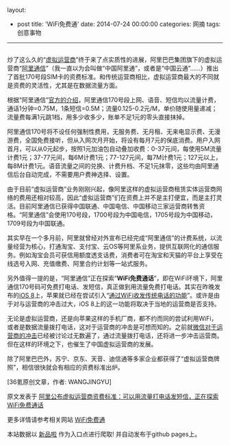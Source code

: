 layout: 
  - post 
title: 'WiFi免费通' 
date: 2014-07-24 00:00:00 
categories: 网摘 
tags: 创意事物 
---

<p><img src="http://a.36krcnd.com/photo/2014/9dd9a4396d3ff0ffdcc1e943539c51ac.png" alt=""/></p>

<p>炒了这么久的“<a target="_blank" data-no-turbolink="true" href="http://www.36kr.com/tag/%E8%99%9A%E6%8B%9F%E8%BF%90%E8%90%A5%E5%95%86">虚拟运营商</a>”终于来了点实质性的进展，阿里巴巴集团旗下的虚拟运营商“<a target="_blank" data-no-turbolink="true" href="http://yy.aliqin.tmall.com/preheat/priceIntro.htm">阿里通信</a>”（我一直以为会叫做“中国阿里通”，或者是“中国云通”......）推出了首批170号段SIM卡的资费标准。和传统运营商相比，虚拟运营商最大的不同就是资费的灵活性，尤其是在数据流量方面。</p>

<p>根据“阿里通信”<a target="_blank" data-no-turbolink="true" href="http://yy.aliqin.tmall.com/preheat/priceIntro.htm">官方的介绍</a>，阿里通信170号段上网、语音、短信均以流量计费，通话1分钟=0.75M，1条短信=0.5M；流量0.125-0.2元/M，单价随使用量递减；流量费每满1元跳1档，用多少收多少，账单不足1元的零头直接抹掉。</p>

<p>阿里通信170号将不设任何强制性费用，无服务费、无月租、无来电显示费、无漫游费，全国免费接听，但从<span class="s1">入网次月开始，<span class="s1">将设有每月<span class="s2">7<span class="s1">元的保底消费。用户入网首月，可以从0元起步，按照1元加油包自动叠加收费：0-37元间，每使用5M流量计费1元；37-77元间，每6M计费1元；77-127元间，每7M计费1元；127元以上，每8M计费1元。语音流量之间的兑换、计费升档、不足1元抹零，这些均由阿里通信后台自动完成，不需要用户费神选择、设置。</p>

<p>由于目前“虚拟运营商”业务刚刚兴起，像阿里这样的虚拟运营商租赁实体运营商网络的费用还相对较高，因此“虚拟运营商”们在资费上并不是主打便宜，而是主打灵活。目前阿里通信已获得中国联通、中国电信、中国移动三家运营商转售资格。“阿里通信”会使用170号段，1700号段为中国电信，1705号段为中国移动，1709号段为中国联通。</p>

<p>其实早在一个多月前，阿里就曾经对外宣布已经完成“阿里通信”的计费系统，以流量经营为核心，打通淘宝、支付宝、云OS等阿里系业务，提供互联网化的通信服务。例如淘宝会员可获信用额度透支话费，消费者可在淘宝和天猫的平台上享受在线选号入网、充值缴费、阿里合约计划等一站式服务。</p>

<p>另外值得一提的是，“阿里通信”正在探索“<strong>WiFi免费通话</strong>”，即在WiFi环境下，阿里通信170号码可免费打电话、发短信，真正做到用流量免费打电话。其实在昨晚发布的<a target="_blank" data-no-turbolink="true" href="http://www.36kr.com/p/212509.html">iOS 8</a>上，苹果就已经在尝试引入“<a target="_blank" data-no-turbolink="true" href="http://www.36kr.com/p/212519.html">通过WiFi收发传统电话的功能</a>”。或许是由于对与运营商的冲击过大，iOS 8上的这一功能将取决于当地的运营商是否支持。</p>

<p>无论是虚拟运营商，还是向苹果这样的手机厂商，都不约而同的尝试利用WiFi，或者是数据流量拨打电话，这对于运营商的冲击是可想而知的。之前就<a target="_blank" data-no-turbolink="true" href="http://www.36kr.com/p/201824.html">微信对于运营商的冲击</a>已经被讨论过无数遍了，通过流量拨打电话，还将进一步冲击运营商。但在这样的环境之下，也催生了中国虚拟运营商的发展。</p>

<p>除了阿里巴巴外，苏宁、京东、天音、迪信通等多家企业都获得了“虚拟运营商牌照”，相信很快就会有相应的资费标准出炉。</p>
					<p>[<span>36氪</span>原创文章，作者: WANGJINGYU]</p>
					<p></p>  



原文发表于 [阿里公布虚拟运营商资费标准：可以用流量打电话发短信，正在探索WiFi免费通话](http://www.36kr.com/p/212550.html)  

更多详情请参考相关网站 [WiFi免费通](https://itunes.apple.com/cn/app/wifi-mian-fei-tong-mian-fei/id521069195?mt=8&v0=WWW-GCCN-ITSTOP100-FREEAPPS&l=&ign-mpt=uo%3D4)  

本站数据以 [新品啦](http://xinpinla.com/) 作为入口点进行爬取! 并自动发布于github pages上。  
